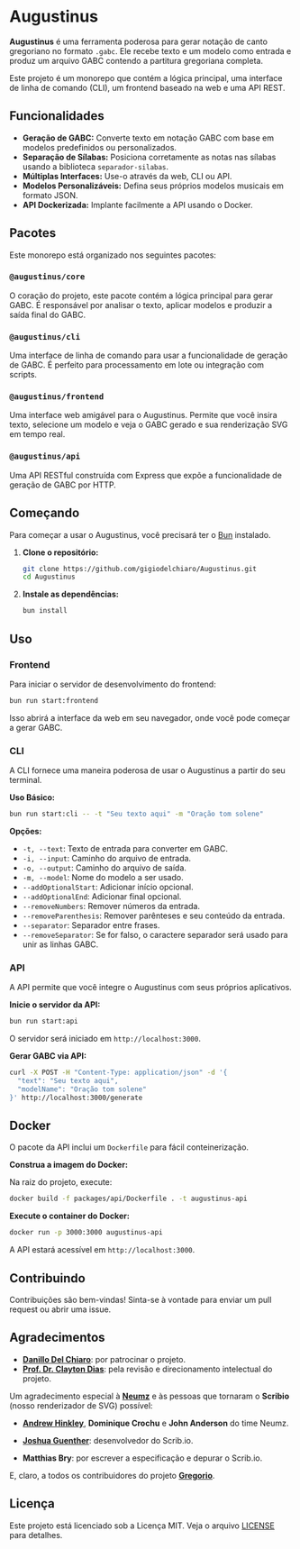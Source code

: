 # Augustinus

**Augustinus** é uma ferramenta poderosa para gerar notação de canto gregoriano no formato `.gabc`. Ele recebe texto e um modelo como entrada e produz um arquivo GABC contendo a partitura gregoriana completa.

Este projeto é um monorepo que contém a lógica principal, uma interface de linha de comando (CLI), um frontend baseado na web e uma API REST.

## Funcionalidades

*   **Geração de GABC:** Converte texto em notação GABC com base em modelos predefinidos ou personalizados.
*   **Separação de Sílabas:** Posiciona corretamente as notas nas sílabas usando a biblioteca `separador-silabas`.
*   **Múltiplas Interfaces:** Use-o através da web, CLI ou API.
*   **Modelos Personalizáveis:** Defina seus próprios modelos musicais em formato JSON.
*   **API Dockerizada:** Implante facilmente a API usando o Docker.

## Pacotes

Este monorepo está organizado nos seguintes pacotes:

### `@augustinus/core`

O coração do projeto, este pacote contém a lógica principal para gerar GABC. É responsável por analisar o texto, aplicar modelos e produzir a saída final do GABC.

### `@augustinus/cli`

Uma interface de linha de comando para usar a funcionalidade de geração de GABC. É perfeito para processamento em lote ou integração com scripts.

### `@augustinus/frontend`

Uma interface web amigável para o Augustinus. Permite que você insira texto, selecione um modelo e veja o GABC gerado e sua renderização SVG em tempo real.

### `@augustinus/api`

Uma API RESTful construída com Express que expõe a funcionalidade de geração de GABC por HTTP.

## Começando

Para começar a usar o Augustinus, você precisará ter o [Bun](https://bun.sh/) instalado.

1.  **Clone o repositório:**

    ```bash
    git clone https://github.com/gigiodelchiaro/Augustinus.git
    cd Augustinus
    ```

2.  **Instale as dependências:**

    ```bash
    bun install
    ```

## Uso

### Frontend

Para iniciar o servidor de desenvolvimento do frontend:

```bash
bun run start:frontend
```

Isso abrirá a interface da web em seu navegador, onde você pode começar a gerar GABC.

### CLI

A CLI fornece uma maneira poderosa de usar o Augustinus a partir do seu terminal.

**Uso Básico:**

```bash
bun run start:cli -- -t "Seu texto aqui" -m "Oração tom solene"
```

**Opções:**

*   `-t, --text`: Texto de entrada para converter em GABC.
*   `-i, --input`: Caminho do arquivo de entrada.
*   `-o, --output`: Caminho do arquivo de saída.
*   `-m, --model`: Nome do modelo a ser usado.
*   `--addOptionalStart`: Adicionar início opcional.
*   `--addOptionalEnd`: Adicionar final opcional.
*   `--removeNumbers`: Remover números da entrada.
*   `--removeParenthesis`: Remover parênteses e seu conteúdo da entrada.
*   `--separator`: Separador entre frases.
*   `--removeSeparator`: Se for falso, o caractere separador será usado para unir as linhas GABC.

### API

A API permite que você integre o Augustinus com seus próprios aplicativos.

**Inicie o servidor da API:**

```bash
bun run start:api
```

O servidor será iniciado em `http://localhost:3000`.

**Gerar GABC via API:**

```bash
curl -X POST -H "Content-Type: application/json" -d '{
  "text": "Seu texto aqui",
  "modelName": "Oração tom solene"
}' http://localhost:3000/generate
```

## Docker

O pacote da API inclui um `Dockerfile` para fácil conteinerização.

**Construa a imagem do Docker:**

Na raiz do projeto, execute:

```bash
docker build -f packages/api/Dockerfile . -t augustinus-api
```

**Execute o container do Docker:**

```bash
docker run -p 3000:3000 augustinus-api
```

A API estará acessível em `http://localhost:3000`.

## Contribuindo

Contribuições são bem-vindas! Sinta-se à vontade para enviar um pull request ou abrir uma issue.

## Agradecimentos

*   **[Danillo Del Chiaro](https://www.instagram.com/danillodelchiaro)**: por patrocinar o projeto.
*   **[Prof. Dr. Clayton Dias](https://claytondias.com)**: pela revisão e direcionamento intelectual do projeto.

Um agradecimento especial à **[Neumz](https://neumz.com/)** e às pessoas que tornaram o **Scribio** (nosso renderizador de SVG) possível:

*   **[Andrew Hinkley](https://github.com/ahinkley)**, **Dominique Crochu** e **John Anderson** do time Neumz.

*   **[Joshua Guenther](https://github.com/joshuaguenther)**: desenvolvedor do Scrib.io.
*   **Matthias Bry**: por escrever a especificação e depurar o Scrib.io.

E, claro, a todos os contribuidores do projeto **[Gregorio](http.gregorio-project.github.io/)**.

## Licença

Este projeto está licenciado sob a Licença MIT. Veja o arquivo [LICENSE](LICENSE) para detalhes.
